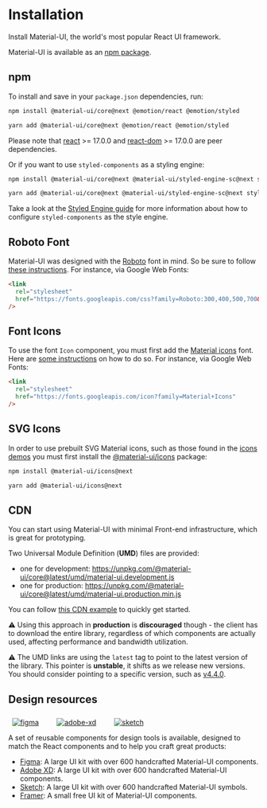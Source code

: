 # Installation

<p class="description">Install Material-UI, the world's most popular React UI framework.</p>

Material-UI is available as an [npm package](https://www.npmjs.com/package/@material-ui/core).

## npm

To install and save in your `package.json` dependencies, run:

```sh
npm install @material-ui/core@next @emotion/react @emotion/styled
```

```sh
yarn add @material-ui/core@next @emotion/react @emotion/styled
```

<!-- #react-peer-version -->

Please note that [react](https://www.npmjs.com/package/react) >= 17.0.0 and [react-dom](https://www.npmjs.com/package/react-dom) >= 17.0.0 are peer dependencies.

Or if you want to use `styled-components` as a styling engine:

```sh
npm install @material-ui/core@next @material-ui/styled-engine-sc@next styled-components
```

```sh
yarn add @material-ui/core@next @material-ui/styled-engine-sc@next styled-components
```

Take a look at the [Styled Engine guide](/guides/styled-engine/) for more information about how to configure `styled-components` as the style engine.

## Roboto Font

Material-UI was designed with the [Roboto](https://fonts.google.com/specimen/Roboto)
font in mind. So be sure to follow [these instructions](/components/typography/#general).
For instance, via Google Web Fonts:

```html
<link
  rel="stylesheet"
  href="https://fonts.googleapis.com/css?family=Roboto:300,400,500,700&display=swap"
/>
```

## Font Icons

To use the font `Icon` component, you must first add the [Material icons](https://fonts.google.com/icons) font.
Here are [some instructions](/components/icons/#font-icons)
on how to do so.
For instance, via Google Web Fonts:

```html
<link
  rel="stylesheet"
  href="https://fonts.googleapis.com/icon?family=Material+Icons"
/>
```

## SVG Icons

In order to use prebuilt SVG Material icons, such as those found in the [icons demos](/components/icons/)
you must first install the [@material-ui/icons](https://www.npmjs.com/package/@material-ui/icons) package:

<!-- #default-branch-switch -->

```sh
npm install @material-ui/icons@next
```

```sh
yarn add @material-ui/icons@next
```

## CDN

You can start using Material-UI with minimal Front-end infrastructure,
which is great for prototyping.

Two Universal Module Definition (**UMD**) files are provided:

- one for development: https://unpkg.com/@material-ui/core@latest/umd/material-ui.development.js
- one for production: https://unpkg.com/@material-ui/core@latest/umd/material-ui.production.min.js

You can follow [this CDN example](https://github.com/mui-org/material-ui/tree/master/examples/cdn) to quickly get started.

⚠️ Using this approach in **production** is **discouraged** though -
the client has to download the entire library, regardless of which components are actually used,
affecting performance and bandwidth utilization.

⚠️ The UMD links are using the `latest` tag to point to the latest version of the library.
This pointer is **unstable**, it shifts as we release new versions.
You should consider pointing to a specific version, such as [v4.4.0](https://unpkg.com/@material-ui/core@4.4.0/umd/material-ui.development.js).

## Design resources

<a href="https://material-ui.com/store/items/figma-react/?utm_source=docs&utm_medium=referral&utm_campaign=installation-figma" style="margin-left: 8px; margin-top: 8px; display: inline-block;"><img src="/static/images/download-figma.svg" alt="figma" /></a>
<a href="https://material-ui.com/store/items/adobe-xd-react/?utm_source=docs&utm_medium=referral&utm_campaign=installation-adobe-xd" style="margin-left: 32px; margin-top: 8px; display: inline-block;"><img src="/static/images/download-adobe-xd.svg" alt="adobe-xd" /></a>
<a href="https://material-ui.com/store/items/sketch-react/?utm_source=docs&utm_medium=referral&utm_campaign=installation-sketch" style="margin-left: 32px; margin-top: 8px; display: inline-block;"><img src="/static/images/download-sketch.svg" alt="sketch" /></a>

A set of reusable components for design tools is available, designed to match the React components and to help you craft great products:

- [Figma](https://material-ui.com/store/items/figma-react/?utm_source=docs&utm_medium=referral&utm_campaign=installation-figma): A large UI kit with over 600 handcrafted Material-UI components.
- [Adobe XD](https://material-ui.com/store/items/adobe-xd-react/?utm_source=docs&utm_medium=referral&utm_campaign=installation-adobe-xd): A large UI kit with over 600 handcrafted Material-UI components.
- [Sketch](https://material-ui.com/store/items/sketch-react/?utm_source=docs&utm_medium=referral&utm_campaign=installation-sketch): A large UI kit with over 600 handcrafted Material-UI symbols.
- [Framer](https://packages.framer.com/package/material-ui/material-ui): A small free UI kit of Material-UI components.
